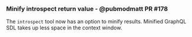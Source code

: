### Minify introspect return value - @pubmodmatt PR #178

The `introspect` tool now has an option to minify results. Minified GraphQL SDL takes up less space in the context window.